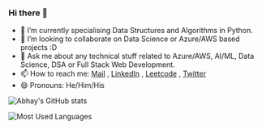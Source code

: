 ### Hi there 👋

- 🌱 I’m currently specialising Data Structures and Algorithms in Python.
- 👯 I’m looking to collaborate on Data Science or Azure/AWS based projects :D
- 💬 Ask me about any technical stuff related to Azure/AWS, AI/ML, Data Science, DSA or Full Stack Web Development.
- 📫 How to reach me: [Mail](mailto:abhaypratapsingh722@gmail.com) , [LinkedIn](https://www.linkedin.com/in/abhay-pratapsingh/) , [Leetcode](https://leetcode.com/labhayl/) , [Twitter](https://twitter.com/reigns_abhay)
- 😄 Pronouns: He/Him/His 

![Abhay's GitHub stats](https://github-readme-stats.vercel.app/api?username=labhayl&theme=github_dark)  
  
![Most Used Languages](https://github-readme-stats.vercel.app/api/top-langs/?username=labhayl&theme=github_dark)
